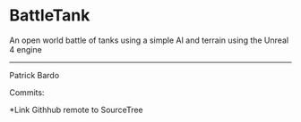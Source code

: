 # BattleTank
An open world battle of tanks using a simple AI and terrain using the Unreal 4 engine

***

Patrick Bardo

Commits:

*Link Githhub remote to SourceTree

